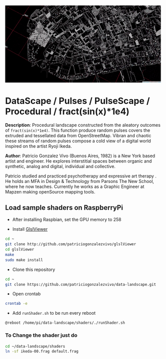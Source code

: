 ![](imgs/image.png)

# DataScape / Pulses / PulseScape / Procedural / fract(sin(x)*1e4) 

**Description**: Procedural landscape constructed from the aleatory outcomes of ```fract(sin(x)*1e4)```. This function produce random pulses covers the extruded and tessellated data from OpenStreetMap. Vibran and chaotic these streams of random pulses compose a cold view of a digital world inspired on the artist Ryoji Ikeda. 

**Author**: Patricio Gonzalez Vivo (Buenos Aires, 1982) is a New York based artist and engineer. He explores interstitial spaces between organic and synthetic, analog and digital, individual and collective. 

Patricio studied and practiced psychotherapy and expressive art therapy . He holds an MFA in Design & Technology from Parsons The New School, where he now teaches. Currently he works as a Graphic Engineer at Mapzen making openSource mapping tools.


## Load sample shaders on RaspberryPi

- After installing Raspbian, set the GPU memory to 258

- Install [GlslViewer](https://github.com/patriciogonzalezvivo/glslViewer.git) 

```bash
cd ~ 
git clone http://github.com/patriciogonzalezvivo/glslViewer
cd glslViewer
make
sudo make install
```

- Clone this repository

```bash
cd ~ 
git clone https://github.com/patriciogonzalezvivo/data-landscape.git
```

- Open crontab

```bash
crontab -e
```

- Add ```runShader.sh``` to be run every reboot

```
@reboot /home/pi/data-landscape/shaders/./runShader.sh
```

### To Change the shader just do

```bash
cd ~/data-landscape/shaders
ln -sf ikeda-00.frag default.frag
```
